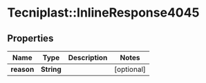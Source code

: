 # Tecniplast::InlineResponse4045

## Properties
Name | Type | Description | Notes
------------ | ------------- | ------------- | -------------
**reason** | **String** |  | [optional] 



